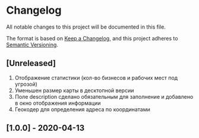 # Changelog
All notable changes to this project will be documented in this file.

The format is based on [Keep a Changelog](https://keepachangelog.com/en/1.0.0/),
and this project adheres to [Semantic Versioning](https://semver.org/spec/v2.0.0.html).

## [Unreleased]
1. Отображение статистики (кол-во бизнесов и рабочих мест под угрозой)
2. Уменьшен размер карты в десктопной версии
3. Поле description сделано обязательным для заполнение и добавлено в окно отображения информации
4. Геокодер для определения адреса по координатами

## [1.0.0] - 2020-04-13


